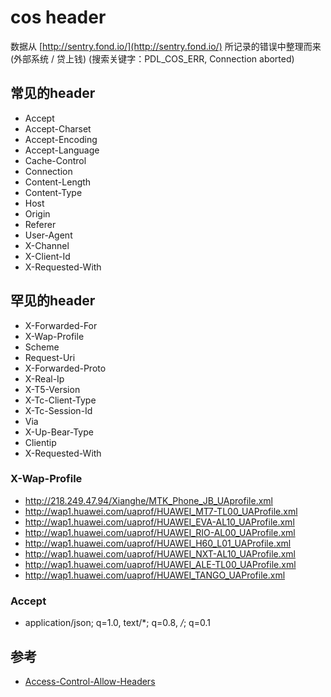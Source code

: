 # cos header

数据从 [http://sentry.fond.io/](http://sentry.fond.io/) 所记录的错误中整理而来
(外部系统 / 贷上钱)
(搜索关键字：PDL_COS_ERR, Connection aborted)

## 常见的header
* Accept
* Accept-Charset
* Accept-Encoding
* Accept-Language
* Cache-Control
* Connection
* Content-Length
* Content-Type
* Host
* Origin
* Referer
* User-Agent
* X-Channel
* X-Client-Id
* X-Requested-With

## 罕见的header
* X-Forwarded-For
* X-Wap-Profile
* Scheme
* Request-Uri
* X-Forwarded-Proto
* X-Real-Ip
* X-T5-Version
* X-Tc-Client-Type
* X-Tc-Session-Id
* Via
* X-Up-Bear-Type
* Clientip
* X-Requested-With

### X-Wap-Profile
* http://218.249.47.94/Xianghe/MTK_Phone_JB_UAprofile.xml
* http://wap1.huawei.com/uaprof/HUAWEI_MT7-TL00_UAProfile.xml
* http://wap1.huawei.com/uaprof/HUAWEI_EVA-AL10_UAProfile.xml
* http://wap1.huawei.com/uaprof/HUAWEI_RIO-AL00_UAProfile.xml
* http://wap1.huawei.com/uaprof/HUAWEI_H60_L01_UAProfile.xml
* http://wap1.huawei.com/uaprof/HUAWEI_NXT-AL10_UAProfile.xml
* http://wap1.huawei.com/uaprof/HUAWEI_ALE-TL00_UAProfile.xml
* http://wap1.huawei.com/uaprof/HUAWEI_TANGO_UAProfile.xml

### Accept
* application/json; q=1.0, text/*; q=0.8, */*; q=0.1

## 参考
* [Access-Control-Allow-Headers](https://developer.mozilla.org/en-US/docs/Web/HTTP/Headers/Access-Control-Allow-Headers)